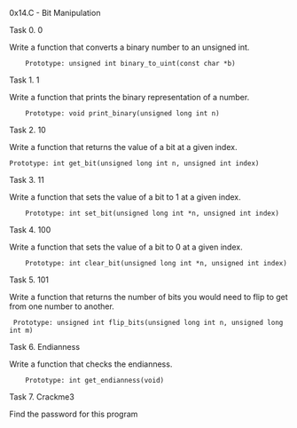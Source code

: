 0x14.C - Bit Manipulation

Task 0. 0

Write a function that converts a binary number to an unsigned int.

        Prototype: unsigned int binary_to_uint(const char *b)

Task 1. 1

Write a function that prints the binary representation of a number.

        Prototype: void print_binary(unsigned long int n)

Task 2. 10

Write a function that returns the value of a bit at a given index.

	Prototype: int get_bit(unsigned long int n, unsigned int index)

Task 3. 11

Write a function that sets the value of a bit to 1 at a given index.

        Prototype: int set_bit(unsigned long int *n, unsigned int index)

Task 4. 100

Write a function that sets the value of a bit to 0 at a given index.

        Prototype: int clear_bit(unsigned long int *n, unsigned int index)

Task 5. 101

Write a function that returns the number of bits you would need to flip to get from one number to another.

	 Prototype: unsigned int flip_bits(unsigned long int n, unsigned long int m)

Task 6. Endianness

Write a function that checks the endianness.

        Prototype: int get_endianness(void)

Task 7. Crackme3

Find the password for this program

